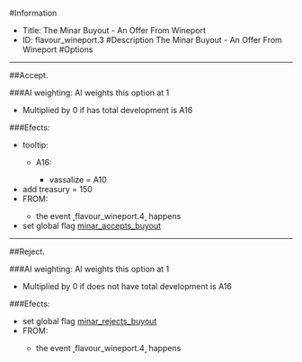 #Information
 - Title: The Minar Buyout - An Offer From Wineport
 - ID: flavour_wineport.3
#Description
The Minar Buyout - An Offer From Wineport
#Options

___
##Accept.

###AI weighting:
AI weights this option at 1
 - Multiplied by 0 if has total development is A16


###Efects:<ul><li>tooltip:</li><ul><li>A16:</li><ul><li>vassalize = A10</li></ul></ul><li>add treasury = 150</li><li>FROM:</li><ul><li>the event ˻flavour_wineport.4˼ happens</li></ul><li>set global flag [minar_accepts_buyout](../flags/minar_accepts_buyout.md)</li></ul>

___
##Reject.

###AI weighting:
AI weights this option at 1
 - Multiplied by 0 if does not have total development is A16


###Efects:<ul><li>set global flag [minar_rejects_buyout](../flags/minar_rejects_buyout.md)</li><li>FROM:</li><ul><li>the event ˻flavour_wineport.4˼ happens</li></ul></ul>

